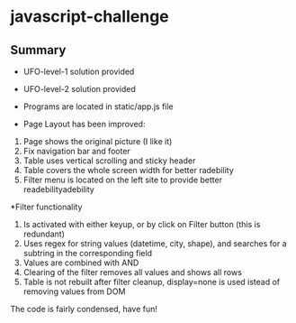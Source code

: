 # javascript-challenge

## Summary

* UFO-level-1 solution provided
* UFO-level-2 solution provided
 
* Programs are located in static/app.js file
 
* Page Layout has been improved:
1) Page shows the original picture (I like it)
2) Fix navigation bar and footer
3) Table uses vertical scrolling and sticky header
4) Table covers the whole screen width for better radebility
5) Filter menu is located on the left site to provide better readebilityadebility

*Filter functionality
1) Is activated with either keyup, or by click on Filter button (this is redundant)
2) Uses regex for string values (datetime, city, shape), and searches for a subtring in the corresponding field
3) Values are combined with AND
4) Clearing of the filter removes all values and shows all rows
5) Table is not rebuilt after filter cleanup, display=none is used istead of removing values from DOM

The code is fairly condensed, have fun!

